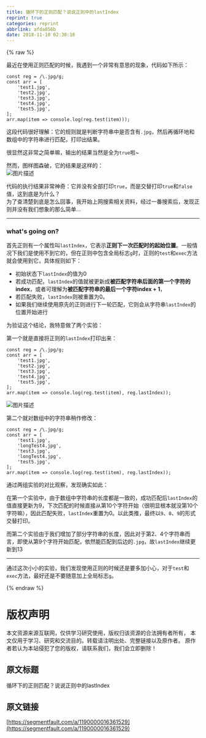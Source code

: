 ```yaml
---
title: 循环下的正则匹配？说说正则中的lastIndex
reprint: true
categories: reprint
abbrlink: afda056b
date: 2018-11-10 02:30:10
---
```


{% raw %}
<p>&#x6700;&#x8FD1;&#x5728;&#x4F7F;&#x7528;&#x6B63;&#x5219;&#x5339;&#x914D;&#x7684;&#x65F6;&#x5019;&#xFF0C;&#x6211;&#x9047;&#x5230;&#x4E00;&#x4E2A;&#x975E;&#x5E38;&#x6709;&#x610F;&#x601D;&#x7684;&#x73B0;&#x8C61;&#xFF0C;&#x4EE3;&#x7801;&#x5982;&#x4E0B;&#x6240;&#x793A;&#xFF1A;</p><div class="widget-codetool" style="display:none"><div class="widget-codetool--inner"><span class="selectCode code-tool" data-toggle="tooltip" data-placement="top" title="" data-original-title="&#x5168;&#x9009;"></span> <span type="button" class="copyCode code-tool" data-toggle="tooltip" data-placement="top" data-clipboard-text="const reg = /\.jpg/g;
const arr = [
    &apos;test1.jpg&apos;,
    &apos;test2.jpg&apos;,
    &apos;test3.jpg&apos;,
    &apos;test4.jpg&apos;,
    &apos;test5.jpg&apos;,
];
arr.map(item =&gt; console.log(reg.test(item)));" title="" data-original-title="&#x590D;&#x5236;"></span> <span type="button" class="saveToNote code-tool" data-toggle="tooltip" data-placement="top" title="" data-original-title="&#x653E;&#x8FDB;&#x7B14;&#x8BB0;"></span></div></div><pre class="javascript hljs"><code class="javascript"><span class="hljs-keyword">const</span> reg = <span class="hljs-regexp">/\.jpg/g</span>;
<span class="hljs-keyword">const</span> arr = [
    <span class="hljs-string">&apos;test1.jpg&apos;</span>,
    <span class="hljs-string">&apos;test2.jpg&apos;</span>,
    <span class="hljs-string">&apos;test3.jpg&apos;</span>,
    <span class="hljs-string">&apos;test4.jpg&apos;</span>,
    <span class="hljs-string">&apos;test5.jpg&apos;</span>,
];
arr.map(<span class="hljs-function"><span class="hljs-params">item</span> =&gt;</span> <span class="hljs-built_in">console</span>.log(reg.test(item)));</code></pre><p>&#x8FD9;&#x6BB5;&#x4EE3;&#x7801;&#x5F88;&#x597D;&#x7406;&#x89E3;&#xFF1A;&#x5B83;&#x7684;&#x89C4;&#x5219;&#x5C31;&#x662F;&#x5224;&#x65AD;&#x5B57;&#x7B26;&#x4E32;&#x4E2D;&#x662F;&#x5426;&#x542B;&#x6709;<code>.jpg</code>&#xFF0C;&#x7136;&#x540E;&#x518D;&#x5FAA;&#x73AF;&#x5730;&#x548C;&#x6570;&#x7EC4;&#x4E2D;&#x7684;&#x5B57;&#x7B26;&#x4E32;&#x8FDB;&#x884C;&#x5339;&#x914D;&#xFF0C;&#x6253;&#x5370;&#x51FA;&#x7ED3;&#x679C;&#x3002;</p><p>&#x5F88;&#x663E;&#x7136;&#x8FD9;&#x975E;&#x5E38;&#x4E4B;&#x7B80;&#x5355;&#x561B;&#xFF0C;&#x8F93;&#x51FA;&#x7684;&#x7ED3;&#x679C;&#x5F53;&#x7136;&#x662F;&#x5168;&#x4E3A;<code>true</code>&#x5566;~</p><p>&#x7136;&#x800C;&#xFF0C;&#x56FE;&#x6837;&#x56FE;&#x68EE;&#x7834;&#xFF0C;&#x5B83;&#x7684;&#x7ED3;&#x679C;&#x662F;&#x8FD9;&#x6837;&#x7684;&#xFF1A;<br><span class="img-wrap"><img data-src="/img/bVbgOxg?w=340&amp;h=270" src="https://static.alili.tech/img/bVbgOxg?w=340&amp;h=270" alt="&#x56FE;&#x7247;&#x63CF;&#x8FF0;" title="&#x56FE;&#x7247;&#x63CF;&#x8FF0;" style="cursor:pointer;display:inline"></span></p><p>&#x4EE3;&#x7801;&#x7684;&#x6267;&#x884C;&#x7ED3;&#x679C;&#x975E;&#x5E38;&#x795E;&#x5947;&#xFF1A;&#x5B83;&#x5E76;&#x6CA1;&#x6709;&#x5168;&#x90E8;&#x6253;&#x5370;<code>true</code>&#xFF0C;&#x800C;&#x662F;&#x4EA4;&#x66FF;&#x6253;&#x5370;<code>true</code>&#x548C;<code>false</code>&#x503C;&#xFF0C;&#x8FD9;&#x5230;&#x5E95;&#x662F;&#x4E3A;&#x4EC0;&#x4E48;&#xFF1F;<br>&#x4E3A;&#x4E86;&#x67E5;&#x6E05;&#x695A;&#x5230;&#x5E95;&#x662F;&#x600E;&#x4E48;&#x56DE;&#x4E8B;&#xFF0C;&#x6211;&#x5F00;&#x59CB;&#x4E0A;&#x7F51;&#x641C;&#x7D22;&#x76F8;&#x5173;&#x8D44;&#x6599;&#xFF0C;&#x7ECF;&#x8FC7;&#x4E00;&#x756A;&#x641C;&#x7D22;&#x540E;&#xFF0C;&#x53D1;&#x73B0;&#x6B63;&#x5219;&#x5E76;&#x6CA1;&#x6709;&#x6211;&#x4EEC;&#x60F3;&#x8C61;&#x7684;&#x90A3;&#x4E48;&#x7B80;&#x5355;...</p><hr><h3 id="articleHeader0">what&apos;s going on?</h3><p>&#x9996;&#x5148;&#x6B63;&#x5219;&#x6709;&#x4E00;&#x4E2A;&#x5C5E;&#x6027;&#x53EB;<code>lastIndex</code>&#xFF0C;&#x5B83;&#x8868;&#x793A;<strong>&#x6B63;&#x5219;&#x4E0B;&#x4E00;&#x6B21;&#x5339;&#x914D;&#x65F6;&#x7684;&#x8D77;&#x59CB;&#x4F4D;&#x7F6E;</strong>&#x3002;&#x4E00;&#x822C;&#x60C5;&#x51B5;&#x4E0B;&#x6211;&#x4EEC;&#x662F;&#x4F7F;&#x7528;&#x4E0D;&#x5230;&#x5B83;&#x7684;&#xFF0C;&#x4F46;&#x5728;&#x6B63;&#x5219;&#x4E2D;&#x5305;&#x542B;&#x5168;&#x5C40;&#x6807;&#x5FD7;<code>g</code>&#x65F6;&#xFF0C;&#x6B63;&#x5219;&#x7684;<code>test</code>&#x548C;<code>exec</code>&#x65B9;&#x6CD5;&#x5C31;&#x4F1A;&#x4F7F;&#x7528;&#x5230;&#x5B83;&#xFF0C;&#x5177;&#x4F53;&#x89C4;&#x5219;&#x5982;&#x4E0B;&#xFF1A;</p><ul><li>&#x521D;&#x59CB;&#x72B6;&#x6001;&#x4E0B;<code>lastIndex</code>&#x7684;&#x503C;&#x4E3A;0</li><li>&#x82E5;&#x6210;&#x529F;&#x5339;&#x914D;&#xFF0C;<code>lastIndex</code>&#x7684;&#x503C;&#x5C31;&#x88AB;&#x66F4;&#x65B0;&#x6210;<strong>&#x88AB;&#x5339;&#x914D;&#x5B57;&#x7B26;&#x4E32;&#x540E;&#x9762;&#x7684;&#x7B2C;&#x4E00;&#x4E2A;&#x5B57;&#x7B26;&#x7684;index</strong>&#xFF0C;&#x6216;&#x8005;&#x53EF;&#x7406;&#x89E3;&#x4E3A;<strong>&#x88AB;&#x5339;&#x914D;&#x5B57;&#x7B26;&#x4E32;&#x7684;&#x6700;&#x540E;&#x4E00;&#x4E2A;&#x5B57;&#x7B26;index + 1</strong>&#xFF0C;</li><li>&#x82E5;&#x5339;&#x914D;&#x5931;&#x8D25;&#xFF0C;<code>lastIndex</code>&#x5219;&#x88AB;&#x91CD;&#x7F6E;&#x4E3A;0&#x3002;</li><li>&#x5982;&#x679C;&#x6211;&#x4EEC;&#x7EE7;&#x7EED;&#x4F7F;&#x7528;&#x539F;&#x5148;&#x7684;&#x6B63;&#x5219;&#x8FDB;&#x884C;&#x4E0B;&#x4E00;&#x8F6E;&#x5339;&#x914D;&#xFF0C;&#x5B83;&#x5219;&#x4F1A;&#x4ECE;&#x5B57;&#x7B26;&#x4E32;<code>lastIndex</code>&#x7684;&#x4F4D;&#x7F6E;&#x5F00;&#x59CB;&#x8FDB;&#x884C;</li></ul><p>&#x4E3A;&#x9A8C;&#x8BC1;&#x8FD9;&#x4E2A;&#x7ED3;&#x8BBA;&#xFF0C;&#x6211;&#x7279;&#x610F;&#x505A;&#x4E86;&#x4E24;&#x4E2A;&#x5B9E;&#x9A8C;&#xFF1A;</p><p>&#x7B2C;&#x4E00;&#x4E2A;&#x5C31;&#x662F;&#x76F4;&#x63A5;&#x5C06;&#x6B63;&#x5219;&#x7684;<code>lastIndex</code>&#x6253;&#x5370;&#x51FA;&#x6765;&#xFF1A;</p><div class="widget-codetool" style="display:none"><div class="widget-codetool--inner"><span class="selectCode code-tool" data-toggle="tooltip" data-placement="top" title="" data-original-title="&#x5168;&#x9009;"></span> <span type="button" class="copyCode code-tool" data-toggle="tooltip" data-placement="top" data-clipboard-text="const reg = /\.jpg/g;
const arr = [
    &apos;test1.jpg&apos;,
    &apos;test2.jpg&apos;,
    &apos;test3.jpg&apos;,
    &apos;test4.jpg&apos;,
    &apos;test5.jpg&apos;,
];
arr.map(item =&gt; console.log(reg.test(item), reg.lastIndex));" title="" data-original-title="&#x590D;&#x5236;"></span> <span type="button" class="saveToNote code-tool" data-toggle="tooltip" data-placement="top" title="" data-original-title="&#x653E;&#x8FDB;&#x7B14;&#x8BB0;"></span></div></div><pre class="javascript hljs"><code class="javascript"><span class="hljs-keyword">const</span> reg = <span class="hljs-regexp">/\.jpg/g</span>;
<span class="hljs-keyword">const</span> arr = [
    <span class="hljs-string">&apos;test1.jpg&apos;</span>,
    <span class="hljs-string">&apos;test2.jpg&apos;</span>,
    <span class="hljs-string">&apos;test3.jpg&apos;</span>,
    <span class="hljs-string">&apos;test4.jpg&apos;</span>,
    <span class="hljs-string">&apos;test5.jpg&apos;</span>,
];
arr.map(<span class="hljs-function"><span class="hljs-params">item</span> =&gt;</span> <span class="hljs-built_in">console</span>.log(reg.test(item), reg.lastIndex));</code></pre><p><span class="img-wrap"><img data-src="/img/bVbgOxy?w=284&amp;h=274" src="https://static.alili.tech/img/bVbgOxy?w=284&amp;h=274" alt="&#x56FE;&#x7247;&#x63CF;&#x8FF0;" title="&#x56FE;&#x7247;&#x63CF;&#x8FF0;" style="cursor:pointer;display:inline"></span></p><p>&#x7B2C;&#x4E8C;&#x4E2A;&#x5C31;&#x5BF9;&#x6570;&#x7EC4;&#x4E2D;&#x7684;&#x5B57;&#x7B26;&#x4E32;&#x7A0D;&#x4F5C;&#x4FEE;&#x6539;&#xFF1A;</p><div class="widget-codetool" style="display:none"><div class="widget-codetool--inner"><span class="selectCode code-tool" data-toggle="tooltip" data-placement="top" title="" data-original-title="&#x5168;&#x9009;"></span> <span type="button" class="copyCode code-tool" data-toggle="tooltip" data-placement="top" data-clipboard-text="const reg = /\.jpg/g;
const arr = [
    &apos;test1.jpg&apos;,
    &apos;longTest4.jpg&apos;,
    &apos;test3.jpg&apos;,
    &apos;longTest4.jpg&apos;,
    &apos;test5.jpg&apos;,
];
arr.map(item =&gt; console.log(reg.test(item), reg.lastIndex));" title="" data-original-title="&#x590D;&#x5236;"></span> <span type="button" class="saveToNote code-tool" data-toggle="tooltip" data-placement="top" title="" data-original-title="&#x653E;&#x8FDB;&#x7B14;&#x8BB0;"></span></div></div><pre class="javascript hljs"><code class="javascript"><span class="hljs-keyword">const</span> reg = <span class="hljs-regexp">/\.jpg/g</span>;
<span class="hljs-keyword">const</span> arr = [
    <span class="hljs-string">&apos;test1.jpg&apos;</span>,
    <span class="hljs-string">&apos;longTest4.jpg&apos;</span>,
    <span class="hljs-string">&apos;test3.jpg&apos;</span>,
    <span class="hljs-string">&apos;longTest4.jpg&apos;</span>,
    <span class="hljs-string">&apos;test5.jpg&apos;</span>,
];
arr.map(<span class="hljs-function"><span class="hljs-params">item</span> =&gt;</span> <span class="hljs-built_in">console</span>.log(reg.test(item), reg.lastIndex));</code></pre><p>&#x901A;&#x8FC7;&#x4E24;&#x7EC4;&#x5B9E;&#x9A8C;&#x7684;&#x5BF9;&#x6BD4;&#x89C2;&#x5BDF;&#xFF0C;&#x53D1;&#x73B0;&#x786E;&#x5B9E;&#x5982;&#x6B64;&#xFF1A;</p><p>&#x5728;&#x7B2C;&#x4E00;&#x4E2A;&#x5B9E;&#x9A8C;&#x4E2D;&#xFF0C;&#x7531;&#x4E8E;&#x6570;&#x7EC4;&#x4E2D;&#x5B57;&#x7B26;&#x4E32;&#x7684;&#x957F;&#x5EA6;&#x90FD;&#x662F;&#x4E00;&#x81F4;&#x7684;&#xFF0C;&#x6210;&#x529F;&#x5339;&#x914D;&#x540E;<code>lastIndex</code>&#x7684;&#x503C;&#x76F4;&#x63A5;&#x66F4;&#x65B0;&#x4E3A;9&#xFF0C;&#x4E0B;&#x6B21;&#x5339;&#x914D;&#x7684;&#x65F6;&#x5019;&#x76F4;&#x63A5;&#x4ECE;&#x7B2C;10&#x4E2A;&#x5B57;&#x7B26;&#x5F00;&#x59CB;&#xFF08;&#x5F88;&#x660E;&#x663E;&#x6839;&#x672C;&#x5C31;&#x6CA1;&#x7B2C;10&#x4E2A;&#x5B57;&#x7B26;&#x561B;&#xFF09;&#xFF0C;&#x56E0;&#x6B64;&#x5339;&#x914D;&#x5931;&#x8D25;&#xFF0C;<code>lastIndex</code>&#x91CD;&#x7F6E;&#x4E3A;0&#x3002;&#x4EE5;&#x6B64;&#x7C7B;&#x63A8;&#xFF0C;&#x6700;&#x7EC8;&#x4EE5;<code>9</code>&#x3001;<code>0</code>&#x3001;<code>9</code>&#x7684;&#x5F62;&#x5F0F;&#x4EA4;&#x66FF;&#x6253;&#x5370;&#x3002;</p><p>&#x800C;&#x7B2C;&#x4E8C;&#x4E2A;&#x5B9E;&#x9A8C;&#x7531;&#x4E8E;&#x6211;&#x4EEC;&#x589E;&#x52A0;&#x4E86;&#x90E8;&#x5206;&#x5B57;&#x7B26;&#x4E32;&#x7684;&#x957F;&#x5EA6;&#xFF0C;&#x56E0;&#x6B64;&#x5BF9;&#x4E8E;&#x7B2C;2&#x3001;4&#x4E2A;&#x5B57;&#x7B26;&#x4E32;&#x800C;&#x8A00;&#xFF0C;&#x5373;&#x4F7F;&#x4ECE;&#x7B2C;9&#x4E2A;&#x5B57;&#x7B26;&#x5F00;&#x59CB;&#x5339;&#x914D;&#xFF0C;&#x4F9D;&#x7136;&#x80FD;&#x5339;&#x914D;&#x5230;&#x540E;&#x8FB9;&#x7684;<code>.jpg</code>&#xFF0C;&#x6545;<code>lastIndex</code>&#x7EE7;&#x7EED;&#x66F4;&#x65B0;&#x5230;13</p><hr><p>&#x901A;&#x8FC7;&#x8FD9;&#x6B21;&#x5C0F;&#x5C0F;&#x7684;&#x5B9E;&#x9A8C;&#xFF0C;&#x6211;&#x4EEC;&#x53D1;&#x73B0;&#x4F7F;&#x7528;&#x6B63;&#x5219;&#x7684;&#x65F6;&#x5019;&#x8FD8;&#x662F;&#x8981;&#x591A;&#x52A0;&#x5C0F;&#x5FC3;&#xFF0C;&#x5BF9;&#x4E8E;<code>test</code>&#x548C;<code>exec</code>&#x65B9;&#x6CD5;&#xFF0C;&#x6700;&#x597D;&#x8FD8;&#x662F;&#x4E0D;&#x8981;&#x968F;&#x610F;&#x52A0;&#x4E0A;&#x5168;&#x5C40;&#x6807;&#x5FD7;<code>g</code>&#x3002;</p>
{% endraw %}

# 版权声明
本文资源来源互联网，仅供学习研究使用，版权归该资源的合法拥有者所有，
本文仅用于学习、研究和交流目的。转载请注明出处、完整链接以及原作者。
原作者若认为本站侵犯了您的版权，请联系我们，我们会立即删除！

## 原文标题
循环下的正则匹配？说说正则中的lastIndex

## 原文链接
[https://segmentfault.com/a/1190000016361529](https://segmentfault.com/a/1190000016361529)


